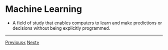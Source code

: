 # Machine Learning

* A field of study that enables computers to learn and make predictions or decisions without being explicitly programmed.
<hr>

<a href="https://mlatoz.github.io">Previous«</a> <a href="Section 02 - Part 01 - Data Preprocessing">Next»</a>

